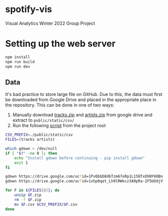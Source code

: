 # spotify-vis

Visual Analytics Winter 2022 Group Project

# Setting up the web server
```sh
npm install
npm run build
npm run dev
```

## Data

It's bad practice to store large file on GitHub. Due to this, the data must first be downloaded from Google Drive and placed in the appropriate place in the repository. This can be done in one of two ways:

1. Manually download [tracks.zip](https://drive.google.com/uc?id=1PvQbbD8dbTzm67oRp1L158TxOhNY6OBn) and [artists.zip](https://drive.google.com/uc?id=1vhp0qat_Lh9lRWkcz3A9pRa-2F5UOdjV
) from google drive and extract to `public/static/csv/`
2. Run the following [script](download_csv.sh) from the project root

```sh
CSV_PREFIX=./public/static/csv
FILES=(tracks artists)

which gdown > /dev/null
if [ "$?" -ne 0 ]; then
    echo "Install gdown before continuing - pip install gdown"
    exit 1
fi

gdown https://drive.google.com/uc?id=1PvQbbD8dbTzm67oRp1L158TxOhNY6OBn
gdown https://drive.google.com/uc?id=1vhp0qat_Lh9lRWkcz3A9pRa-2F5UOdjV

for F in ${FILES[@]}; do
    unzip $F.zip
    rm -f $F.zip
    mv $F.csv $CSV_PREFIX/$F.csv
done

```
